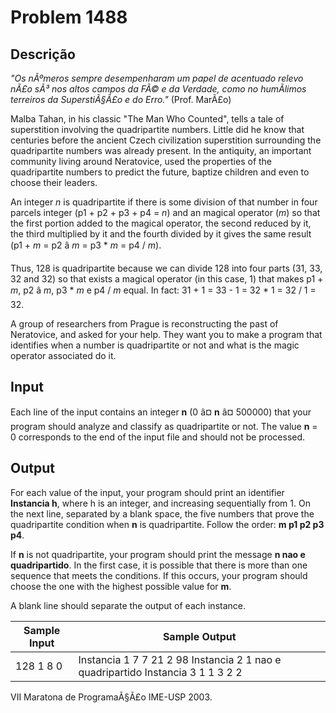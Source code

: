 # Problem 1488

Descrição
----------

*"Os nÃºmeros sempre desempenharam um papel de acentuado relevo nÃ£o sÃ³ nos altos campos da FÃ© e da Verdade, como no humÃ­limos terreiros da SuperstiÃ§Ã£o e do Erro."* (Prof. MarÃ£o)

Malba Tahan, in his classic "The Man Who Counted", tells a tale of superstition involving the quadripartite numbers. Little did he know that centuries before the ancient Czech civilization superstition surrounding the quadripartite numbers was already present. In the antiquity, an important community living around Neratovice, used the properties of the quadripartite numbers to predict the future, baptize children and even to choose their leaders.

An integer *n* is quadripartite if there is some division of that number in four parcels integer (p1 + p2 + p3 + p4 = *n*) and an magical operator (*m*) so that the first portion added to the magical operator, the second reduced by it, the third multiplied by it and the fourth divided by it gives the same result (p1 + *m* = p2 â *m* = p3 \* *m* = p4 / *m*).

Thus, 128 is quadripartite because we can divide 128 into four parts (31, 33, 32 and 32) so that exists a magical operator (in this case, 1) that makes p1 + *m*, p2 â *m*, p3 \* *m* e p4 / *m* equal. In fact: 31 + 1 = 33 - 1 = 32 \* 1 = 32 / 1 = 32.

A group of researchers from Prague is reconstructing the past of Neratovice, and asked for your help. They want you to make a program that identifies when a number is quadripartite or not and what is the magic operator associated do it.

Input
-----

Each line of the input contains an integer **n** (0 â¤ **n** â¤ 500000) that your program should analyze and classify as quadripartite or not. The value **n** = 0 corresponds to the end of the input file and should not be processed.

Output
------

For each value of the input, your program should print an identifier **Instancia h**, where h is an integer, and increasing sequentially from 1. On the next line, separated by a blank space, the five numbers that prove the quadripartite condition when **n** is quadripartite. Follow the order: **m p1 p2 p3 p4**.

If **n** is not quadripartite, your program should print the message **n nao e quadripartido**. In the first case, it is possible that there is more than one sequence that meets the conditions. If this occurs, your program should choose the one with the highest possible value for **m**.

A blank line should separate the output of each instance.


| Sample Input | Sample Output |
| --- | --- |
| 128 1 8 0 | Instancia 1 7 7 21 2 98  Instancia 2 1 nao e quadripartido  Instancia 3 1 1 3 2 2 |

VII Maratona de ProgramaÃ§Ã£o IME-USP 2003.

